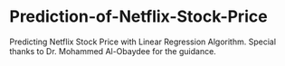 # Prediction-of-Netflix-Stock-Price
Predicting Netflix Stock Price with Linear Regression Algorithm. Special thanks to Dr. Mohammed Al-Obaydee for the guidance.
